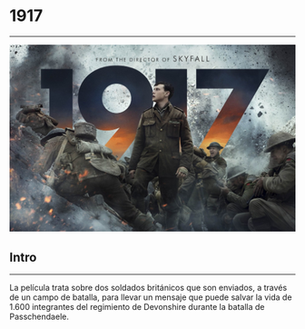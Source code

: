 # 1917
***
![1917](img/1917.jpg)
## Intro
***
La película trata sobre dos soldados británicos que son enviados, a través de un campo de batalla, para llevar un mensaje que puede salvar la vida de 1.600 integrantes del regimiento de Devonshire durante la batalla de Passchendaele.
